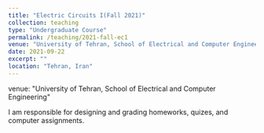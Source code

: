 ```yaml
---
title: "Electric Circuits I(Fall 2021)"
collection: teaching
type: "Undergraduate Course"
permalink: /teaching/2021-fall-ec1
venue: "University of Tehran, School of Electrical and Computer Engineering"
date: 2021-09-22
excerpt: ""
location: "Tehran, Iran"
---
```

venue: "University of Tehran, School of Electrical and Computer Engineering"

I am responsible for designing and grading homeworks, quizes, and computer assignments.

<!---
Heading 1
======

Heading 2
======

Heading 3
======
--->
